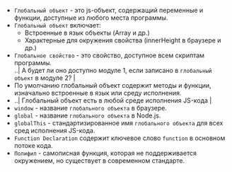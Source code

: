 - `Глобальный объект` - это js-объект, содержащий переменные и функции, доступные из любого места программы.
- `Глобальный объект` включает:
  - Встроенные в язык объекты (Array и др.)
  - Характерные для окружения свойства (innerHeight в браузере и др.)
- `Глобальное свойство` - это свойство, доступное всем скриптам программы.  
  ..| А будет ли оно доступно модуле 1, если записано в `глобальный объект` в модуле 2? |
- По умолчанию глобальный объект содержит методы и функции, изначально встроенные в язык или среду исполнения.
- ..| Глобальный объект есть в любой среде исполнения JS-кода |
- `window` - название `глобального объекта` в браузере.
- `global` - название `глобального объекта` в Node.js.
- `globalThis` - стандартизированное имя `глобального объекта` для всех сред исполнения JS-кода.
- `Function Declaration` содержит ключевое слово `function` в основном потоке кода.
- `Полифил` - самописная функция, которая не поддерживается окружением, но существует в современном стандарте.
